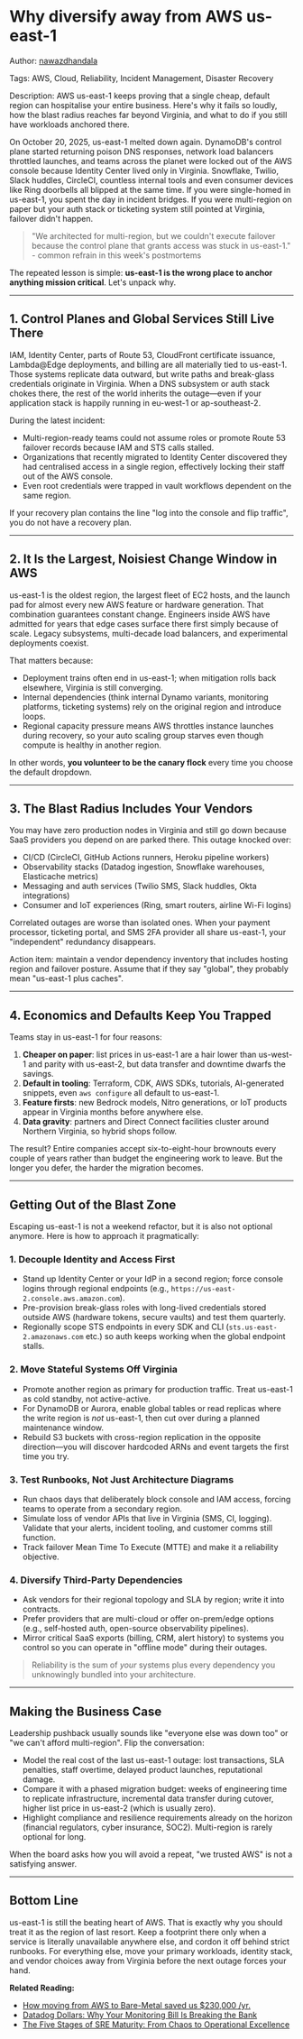 # Why diversify away from AWS us-east-1

Author: [nawazdhandala](https://www.github.com/nawazdhandala)

Tags: AWS, Cloud, Reliability, Incident Management, Disaster Recovery

Description: AWS us-east-1 keeps proving that a single cheap, default region can hospitalise your entire business. Here's why it fails so loudly, how the blast radius reaches far beyond Virginia, and what to do if you still have workloads anchored there.

On October 20, 2025, us-east-1 melted down again. DynamoDB's control plane started returning poison DNS responses, network load balancers throttled launches, and teams across the planet were locked out of the AWS console because Identity Center lived only in Virginia. Snowflake, Twilio, Slack huddles, CircleCI, countless internal tools and even consumer devices like Ring doorbells all blipped at the same time. If you were single-homed in us-east-1, you spent the day in incident bridges. If you were multi-region on paper but your auth stack or ticketing system still pointed at Virginia, failover didn't happen.

> "We architected for multi-region, but we couldn't execute failover because the control plane that grants access was stuck in us-east-1." - common refrain in this week's postmortems

The repeated lesson is simple: **us-east-1 is the wrong place to anchor anything mission critical**. Let's unpack why.

---

## 1. Control Planes and Global Services Still Live There

IAM, Identity Center, parts of Route 53, CloudFront certificate issuance, Lambda@Edge deployments, and billing are all materially tied to us-east-1. Those systems replicate data outward, but write paths and break-glass credentials originate in Virginia. When a DNS subsystem or auth stack chokes there, the rest of the world inherits the outage—even if your application stack is happily running in eu-west-1 or ap-southeast-2.

During the latest incident:

- Multi-region-ready teams could not assume roles or promote Route 53 failover records because IAM and STS calls stalled.
- Organizations that recently migrated to Identity Center discovered they had centralised access in a single region, effectively locking their staff out of the AWS console.
- Even root credentials were trapped in vault workflows dependent on the same region.

If your recovery plan contains the line "log into the console and flip traffic", you do not have a recovery plan.

---

## 2. It Is the Largest, Noisiest Change Window in AWS

us-east-1 is the oldest region, the largest fleet of EC2 hosts, and the launch pad for almost every new AWS feature or hardware generation. That combination guarantees constant change. Engineers inside AWS have admitted for years that edge cases surface there first simply because of scale. Legacy subsystems, multi-decade load balancers, and experimental deployments coexist.

That matters because:

- Deployment trains often end in us-east-1; when mitigation rolls back elsewhere, Virginia is still converging.
- Internal dependencies (think internal Dynamo variants, monitoring platforms, ticketing systems) rely on the original region and introduce loops.
- Regional capacity pressure means AWS throttles instance launches during recovery, so your auto scaling group starves even though compute is healthy in another region.

In other words, **you volunteer to be the canary flock** every time you choose the default dropdown.

---

## 3. The Blast Radius Includes Your Vendors

You may have zero production nodes in Virginia and still go down because SaaS providers you depend on are parked there. This outage knocked over:

- CI/CD (CircleCI, GitHub Actions runners, Heroku pipeline workers)
- Observability stacks (Datadog ingestion, Snowflake warehouses, Elasticache metrics)
- Messaging and auth services (Twilio SMS, Slack huddles, Okta integrations)
- Consumer and IoT experiences (Ring, smart routers, airline Wi-Fi logins)

Correlated outages are worse than isolated ones. When your payment processor, ticketing portal, and SMS 2FA provider all share us-east-1, your "independent" redundancy disappears.

Action item: maintain a vendor dependency inventory that includes hosting region and failover posture. Assume that if they say "global", they probably mean "us-east-1 plus caches".

---

## 4. Economics and Defaults Keep You Trapped

Teams stay in us-east-1 for four reasons:

1. **Cheaper on paper**: list prices in us-east-1 are a hair lower than us-west-1 and parity with us-east-2, but data transfer and downtime dwarfs the savings.
2. **Default in tooling**: Terraform, CDK, AWS SDKs, tutorials, AI-generated snippets, even `aws configure` all default to us-east-1.
3. **Feature firsts**: new Bedrock models, Nitro generations, or IoT products appear in Virginia months before anywhere else.
4. **Data gravity**: partners and Direct Connect facilities cluster around Northern Virginia, so hybrid shops follow.

The result? Entire companies accept six-to-eight-hour brownouts every couple of years rather than budget the engineering work to leave. But the longer you defer, the harder the migration becomes.

---

## Getting Out of the Blast Zone

Escaping us-east-1 is not a weekend refactor, but it is also not optional anymore. Here is how to approach it pragmatically:

### 1. Decouple Identity and Access First

- Stand up Identity Center or your IdP in a second region; force console logins through regional endpoints (e.g., `https://us-east-2.console.aws.amazon.com`).
- Pre-provision break-glass roles with long-lived credentials stored outside AWS (hardware tokens, secure vaults) and test them quarterly.
- Regionally scope STS endpoints in every SDK and CLI (`sts.us-east-2.amazonaws.com` etc.) so auth keeps working when the global endpoint stalls.

### 2. Move Stateful Systems Off Virginia

- Promote another region as primary for production traffic. Treat us-east-1 as cold standby, not active-active.
- For DynamoDB or Aurora, enable global tables or read replicas where the write region is *not* us-east-1, then cut over during a planned maintenance window.
- Rebuild S3 buckets with cross-region replication in the opposite direction—you will discover hardcoded ARNs and event targets the first time you try.

### 3. Test Runbooks, Not Just Architecture Diagrams

- Run chaos days that deliberately block console and IAM access, forcing teams to operate from a secondary region.
- Simulate loss of vendor APIs that live in Virginia (SMS, CI, logging). Validate that your alerts, incident tooling, and customer comms still function.
- Track failover Mean Time To Execute (MTTE) and make it a reliability objective.

### 4. Diversify Third-Party Dependencies

- Ask vendors for their regional topology and SLA by region; write it into contracts.
- Prefer providers that are multi-cloud or offer on-prem/edge options (e.g., self-hosted auth, open-source observability pipelines).
- Mirror critical SaaS exports (billing, CRM, alert history) to systems you control so you can operate in "offline mode" during their outages.

> Reliability is the sum of *your* systems plus every dependency you unknowingly bundled into your architecture.

---

## Making the Business Case

Leadership pushback usually sounds like "everyone else was down too" or "we can't afford multi-region". Flip the conversation:

- Model the real cost of the last us-east-1 outage: lost transactions, SLA penalties, staff overtime, delayed product launches, reputational damage.
- Compare it with a phased migration budget: weeks of engineering time to replicate infrastructure, incremental data transfer during cutover, higher list price in us-east-2 (which is usually zero).
- Highlight compliance and resilience requirements already on the horizon (financial regulators, cyber insurance, SOC2). Multi-region is rarely optional for long.

When the board asks how you will avoid a repeat, "we trusted AWS" is not a satisfying answer.

---

## Bottom Line

us-east-1 is still the beating heart of AWS. That is exactly why you should treat it as the region of last resort. Keep a footprint there only when a service is literally unavailable anywhere else, and cordon it off behind strict runbooks. For everything else, move your primary workloads, identity stack, and vendor choices away from Virginia before the next outage forces your hand.

**Related Reading:**

- [How moving from AWS to Bare-Metal saved us $230,000 /yr.](https://oneuptime.com/blog/post/2023-10-30-moving-from-aws-to-bare-metal/view)
- [Datadog Dollars: Why Your Monitoring Bill Is Breaking the Bank](https://oneuptime.com/blog/post/2025-02-01-datadog-dollars-why-monitoring-is-breaking-the-bank/view)
- [The Five Stages of SRE Maturity: From Chaos to Operational Excellence](https://oneuptime.com/blog/post/2025-09-01-the-five-stages-of-sre-maturity/view)
